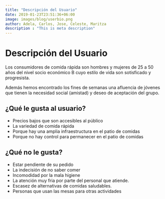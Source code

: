 ```yaml
---
title: "Descripción del Usuario"
date: 2019-01-23T23:51:36+06:00
image: images/blog/userbio.png
author: Adela, Carlos, Jose, Celeste, Maritza
description : "This is meta description"
---
```


# Descripción del Usuario

Los consumidores de comida rápida son hombres y mujeres de 25 a 50 años del nivel socio económico B cuyo estilo de vida son sotisficado y progresista.

Además hemos encontrado los fines de semanas una afluencia de jóvenes que tienen la necesidad social (amistad) y deseo de aceptación del grupo.

¿Qué le gusta al usuario?
-----
* Precios bajos que son accesibles al público
* La variedad de comida rápida
* Porque hay una amplia infraestructura en el patio de comidas
* Porque no hay control para permanecer en el patio de comidas

¿Qué no le gusta?
----
- Estar pendiente de su pedido
- La indecisión de no saber comer
- Incomodidad por la mala higiene
- La atención muy fria por parte del personal que atiende.
- Escasez de alternativas de comidas saludables.
- Personas que usan las mesas para otras actividades
